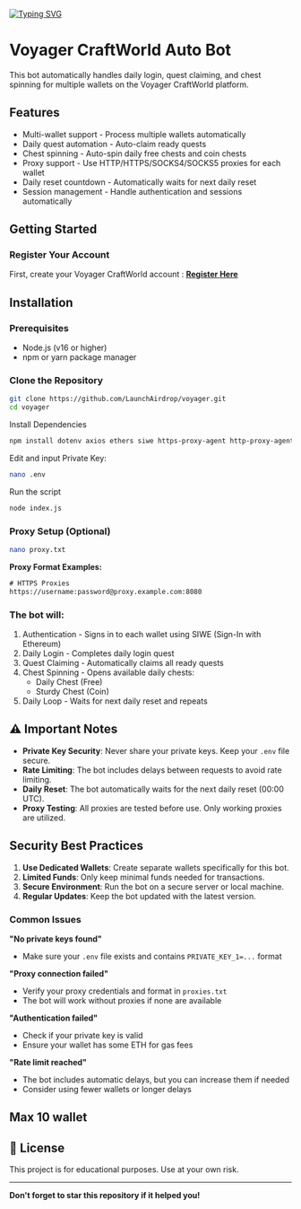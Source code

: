 [![Typing SVG](https://readme-typing-svg.demolab.com?font=Fira+Code&pause=1000&width=435&lines=Welcome+To+Launch+Airdrop)](https://git.io/typing-svg)

# Voyager CraftWorld Auto Bot

This bot automatically handles daily login, quest claiming, and chest spinning for multiple wallets on the Voyager CraftWorld platform.

## Features

- Multi-wallet support - Process multiple wallets automatically
- Daily quest automation - Auto-claim ready quests
- Chest spinning - Auto-spin daily free chests and coin chests
- Proxy support - Use HTTP/HTTPS/SOCKS4/SOCKS5 proxies for each wallet
- Daily reset countdown - Automatically waits for next daily reset
- Session management - Handle authentication and sessions automatically

## Getting Started

### Register Your Account
First, create your Voyager CraftWorld account :
**[Register Here](https://voyager.preview.craft-world.gg)**

## Installation

### Prerequisites
- Node.js (v16 or higher)
- npm or yarn package manager

### Clone the Repository
```bash
git clone https://github.com/LaunchAirdrop/voyager.git
cd voyager
```

Install Dependencies
```bash
npm install dotenv axios ethers siwe https-proxy-agent http-proxy-agent socks-proxy-agent crypto-js
```

Edit and input Private Key:
```bash
nano .env
```

Run the script
```bash
node index.js
```

### Proxy Setup (Optional)
```bash
nano proxy.txt
```
**Proxy Format Examples:**
```txt
# HTTPS Proxies  
https://username:password@proxy.example.com:8080
```

### The bot will:
1. Authentication - Signs in to each wallet using SIWE (Sign-In with Ethereum)
2. Daily Login - Completes daily login quest
3. Quest Claiming - Automatically claims all ready quests
4. Chest Spinning - Opens available daily chests:
   - Daily Chest (Free)
   - Sturdy Chest (Coin)
5. Daily Loop - Waits for next daily reset and repeats

## ⚠️ Important Notes

- **Private Key Security**: Never share your private keys. Keep your `.env` file secure.
- **Rate Limiting**: The bot includes delays between requests to avoid rate limiting.
- **Daily Reset**: The bot automatically waits for the next daily reset (00:00 UTC).
- **Proxy Testing**: All proxies are tested before use. Only working proxies are utilized.

## Security Best Practices

1. **Use Dedicated Wallets**: Create separate wallets specifically for this bot.
2. **Limited Funds**: Only keep minimal funds needed for transactions.
3. **Secure Environment**: Run the bot on a secure server or local machine.
4. **Regular Updates**: Keep the bot updated with the latest version.

### Common Issues

**"No private keys found"**
- Make sure your `.env` file exists and contains `PRIVATE_KEY_1=...` format

**"Proxy connection failed"**
- Verify your proxy credentials and format in `proxies.txt`
- The bot will work without proxies if none are available

**"Authentication failed"**
- Check if your private key is valid
- Ensure your wallet has some ETH for gas fees

**"Rate limit reached"**
- The bot includes automatic delays, but you can increase them if needed
- Consider using fewer wallets or longer delays

## Max 10 wallet


## 📄 License

This project is for educational purposes. Use at your own risk.

---
 **Don't forget to star this repository if it helped you!**

